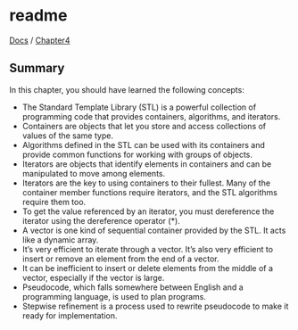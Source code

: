 # readme

[Docs](https://github.com/PiSaucer/book-c-plus-plus/tree/569357054614b69475a73eff46aae33d4998bc5a/docs/README.md) / [Chapter4](https://github.com/PiSaucer/book-c-plus-plus/tree/569357054614b69475a73eff46aae33d4998bc5a/docs/Chapter4/README.md)

## Summary

In this chapter, you should have learned the following concepts:

* The Standard Template Library \(STL\) is a powerful collection of programming code that provides containers, algorithms, and iterators.
* Containers are objects that let you store and access collections of values of the same type.
* Algorithms defined in the STL can be used with its containers and provide common functions for working with groups of objects.
* Iterators are objects that identify elements in containers and can be manipulated to move among elements.
* Iterators are the key to using containers to their fullest. Many of the container member functions require iterators, and the STL algorithms require them too.
* To get the value referenced by an iterator, you must dereference the iterator using the dereference operator \(\*\).
* A vector is one kind of sequential container provided by the STL. It acts like a dynamic array.
* It’s very efficient to iterate through a vector. It’s also very efficient to insert or remove an element from the end of a vector.
* It can be inefficient to insert or delete elements from the middle of a vector, especially if the vector is large.
* Pseudocode, which falls somewhere between English and a programming language, is used to plan programs.
* Stepwise refinement is a process used to rewrite pseudocode to make it ready for implementation.

